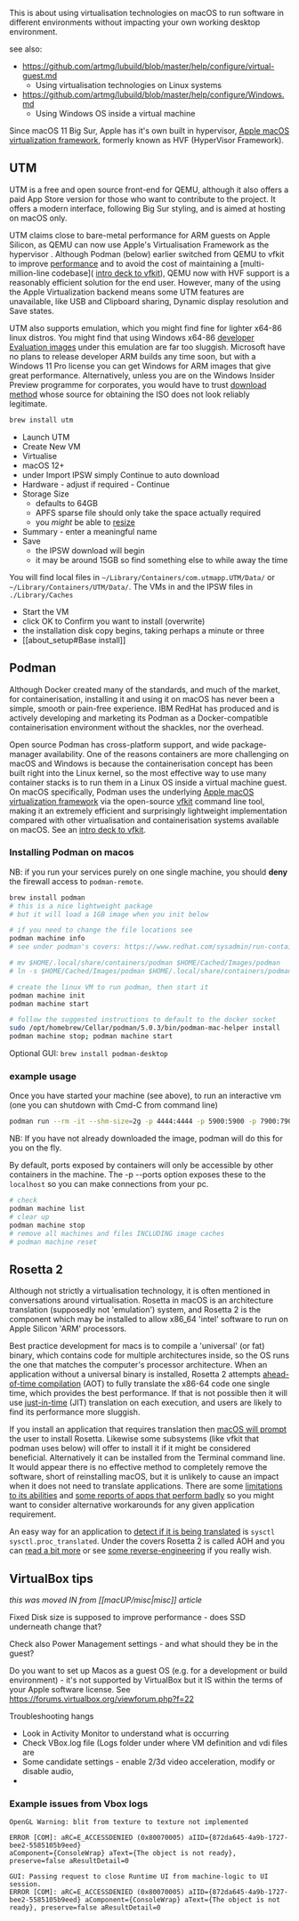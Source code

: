 
This is about using virtualisation technologies on macOS to run software in different environments without impacting your own working desktop environment.

see also:

* https://github.com/artmg/lubuild/blob/master/help/configure/virtual-guest.md
	* Using virtualisation technologies on Linux systems
* https://github.com/artmg/lubuild/blob/master/help/configure/Windows.md
	* Using Windows OS inside a virtual machine

Since macOS 11 Big Sur, Apple has it's own built in hypervisor, [Apple macOS virtualization framework](https://developer.apple.com/documentation/virtualization), formerly known as HVF (HyperVisor Framework).

## UTM

UTM is a free and open source front-end for QEMU, although it also offers a paid App Store version for those who want to contribute to the project. It offers a modern interface, following Big Sur styling, and is aimed at hosting on macOS only. 

UTM claims close to bare-metal performance for ARM guests on Apple Silicon, as QEMU can now use Apple's Virtualisation Framework as the hypervisor . Although Podman (below) earlier switched from QEMU to vfkit to improve [performance](https://news.ycombinator.com/item?id=33538397) and to avoid the cost of maintaining a [multi-million-line codebase]( [intro deck to vfkit](https://archive.fosdem.org/2023/schedule/event/govfkit/attachments/slides/5847/export/events/attachments/govfkit/slides/5847/fosdem2023_go_devroom_vfkit.pdf)), QEMU now with HVF support is a reasonably efficient solution for the end user. However, many of the using the Apple Virtualization backend means some UTM features are unavailable, like USB and Clipboard sharing, Dynamic display resolution and Save states.

UTM also supports emulation, which you might find fine for lighter x64-86 linux distros. You might find that using  Windows x64-86 [developer Evaluation images](https://developer.microsoft.com/en-us/windows/downloads/virtual-machines/) under this emulation are far too sluggish. Microsoft have no plans to release developer ARM builds any time soon, but with a Windows 11 Pro license you can get Windows for ARM images that give great performance. Alternatively, unless you are on the Windows Insider Preview programme for corporates, you would have to trust [download method](https://docs.getutm.app/guides/windows/) whose source for obtaining the ISO does not look reliably legitimate.

```zsh
brew install utm
```

* Launch UTM
* Create New VM
* Virtualise
* macOS 12+
* under Import IPSW simply Continue to auto download
* Hardware - adjust if required - Continue
* Storage Size
	* defaults to 64GB
	* APFS sparse file should only take the space actually required 
	* you _might_ be able to [resize](https://github.com/utmapp/UTM/issues/4186)
* Summary - enter a meaningful name
* Save
	* the IPSW download will begin
	* it may be around 15GB so find something else to while away the time

You will find local files in `~/Library/Containers/com.utmapp.UTM/Data/` or `~/Library/Containers/UTM/Data/`. The VMs in and the IPSW files in `./Library/Caches`

* Start the VM
* click OK to Confirm you want to install (overwrite)
* the installation disk copy begins, taking perhaps a minute or three
* [[about_setup#Base install]]


## Podman

Although Docker created many of the standards, and much of the market, for containerisation, installing it and using it on macOS has never been a simple, smooth or pain-free experience. IBM RedHat has produced and is actively developing and marketing its Podman as a Docker-compatible containerisation environment without the shackles, nor the overhead. 

Open source Podman has cross-platform support, and wide package-manager availability. One of the reasons containers are more challenging on macOS and Windows is because the containerisation concept has been built right into the Linux kernel, so the most effective way to use many container stacks is to run them in a Linux OS inside a virtual machine guest. On macOS specifically, Podman uses the underlying [Apple macOS virtualization framework](https://developer.apple.com/documentation/virtualization) via the open-source [vfkit](https://github.com/crc-org/vfkit) command line tool, making it an extremely efficient and surprisingly lightweight implementation compared with other virtualisation and containerisation systems available on macOS. See an [intro deck to vfkit](https://archive.fosdem.org/2023/schedule/event/govfkit/attachments/slides/5847/export/events/attachments/govfkit/slides/5847/fosdem2023_go_devroom_vfkit.pdf).

### Installing Podman on macos

NB: if you run your services purely on one single machine, you should **deny** the firewall access to `podman-remote`. 

```zsh
brew install podman
# this is a nice lightweight package
# but it will load a 1GB image when you init below

# if you need to change the file locations see
podman machine info
# see under podman's covers: https://www.redhat.com/sysadmin/run-containers-mac-podman

# mv $HOME/.local/share/containers/podman $HOME/Cached/Images/podman
# ln -s $HOME/Cached/Images/podman $HOME/.local/share/containers/podman

# create the linux VM to run podman, then start it
podman machine init
podman machine start

# follow the suggested instructions to default to the docker socket
sudo /opt/homebrew/Cellar/podman/5.0.3/bin/podman-mac-helper install
podman machine stop; podman machine start
```


Optional GUI: ` brew install podman-desktop `

### example usage

Once you have started your machine (see above), to run an interactive vm (one you can shutdown with Cmd-C from command line)

```zsh
podman run --rm -it --shm-size=2g -p 4444:4444 -p 5900:5900 -p 7900:7900 selenium/standalone-firefox
```

NB: If you have not already downloaded the image, podman will do this for you on the fly.

By default, ports exposed by containers will only be accessible by other containers in the machine. The -p --ports option exposes these to the `localhost` so you can make connections from your pc.

```zsh
# check
podman machine list
# clear up
podman machine stop
# remove all machines and files INCLUDING image caches
# podman machine reset
```


## Rosetta 2

Although not strictly a virtualisation technology, it is often mentioned in conversations around virtualisation. Rosetta in macOS is an architecture translation (supposedly not 'emulation') system, and Rosetta 2 is the component which may be installed to allow x86_64 'intel' software to run on Apple Silicon 'ARM' processors.

Best practice development for macs is to compile a 'universal' (or fat) binary, which contains code for multiple architectures inside, so the OS runs the one that matches the computer's processor architecture. When an application without a universal binary is installed, Rosetta 2 attempts [ahead-of-time compilation](https://en.wikipedia.org/wiki/Ahead-of-time_compilation "Ahead-of-time compilation") (AOT) to fully translate the x86-64 code one single time, which provides the best performance. If that is not possible then it will use [just-in-time](https://en.wikipedia.org/wiki/Just-in-time_compilation "Just-in-time compilation") (JIT) translation on each execution, and users are likely to find its performance more sluggish.

If you install an application that requires translation then [macOS will prompt](https://support.apple.com/en-gb/102527) the user to install Rosetta. Likewise some subsystems (like vfkit that podman uses below) will offer to install it if it might be considered beneficial. Alternatively it can be installed from the Terminal command line. It would appear there is no effective method to completely remove the software, short of reinstalling macOS, but it is unlikely to cause an impact when it does not need to translate applications. There are some [limitations to its abilities](https://apple.stackexchange.com/a/450602) and [some reports of apps that perform badly](https://www.reddit.com/r/MacOS/comments/sgc2vp/how_does_rosetta_2_impact_general_system/) so you might want to consider alternative workarounds for any given application requirement.

An easy way for an application to [detect if it is being translated](https://stackoverflow.com/a/65347893) is `sysctl sysctl.proc_translated`. Under the covers Rosetta 2 is called AOH and you can [read a bit more](https://eclecticlight.co/2021/01/22/running-intel-code-on-your-m1-mac-rosetta-2-and-oah/) or see [some reverse-engineering](https://ffri.github.io/ProjectChampollion/part1/) if you really wish.

## VirtualBox tips

_this was moved IN from [[macUP/misc|misc]] article_ 

Fixed Disk size is supposed to improve performance - does SSD underneath change that?

Check also Power Management settings - and what should they be in the guest?

Do you want to set up Macos as a guest OS (e.g. for a development or build environment) - it's not supported by VirtualBox but it IS within the terms of your Apple software license. See https://forums.virtualbox.org/viewforum.php?f=22

Troubleshooting hangs

* Look in Activity Monitor to understand what is occurring
* Check VBox.log file (Logs folder under where VM definition and vdi files are  
* Some candidate settings - enable 2/3d video acceleration, modify or disable audio, 
* 

### Example issues from Vbox logs

```
OpenGL Warning: blit from texture to texture not implemented

ERROR [COM]: aRC=E_ACCESSDENIED (0x80070005) aIID={872da645-4a9b-1727-bee2-5585105b9eed} 
aComponent={ConsoleWrap} aText={The object is not ready}, preserve=false aResultDetail=0

```


```
GUI: Passing request to close Runtime UI from machine-logic to UI session.
ERROR [COM]: aRC=E_ACCESSDENIED (0x80070005) aIID={872da645-4a9b-1727-bee2-5585105b9eed} aComponent={ConsoleWrap} aText={The object is not ready}, preserve=false aResultDetail=0

```


